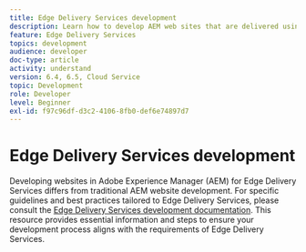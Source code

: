 ```yaml
---
title: Edge Delivery Services development
description: Learn how to develop AEM web sites that are delivered using Edge Delivery Services.
feature: Edge Delivery Services
topics: development
audience: developer
doc-type: article
activity: understand
version: 6.4, 6.5, Cloud Service
topic: Development
role: Developer
level: Beginner
exl-id: f97c96df-d3c2-4106-8fb0-def6e74897d7
---
```

# Edge Delivery Services development

Developing websites in Adobe Experience Manager (AEM) for Edge Delivery Services differs from traditional AEM website development. For specific guidelines and best practices tailored to Edge Delivery Services, please consult the [Edge Delivery Services development documentation](../edge-delivery-services/developing/prerequisites.md). This resource provides essential information and steps to ensure your development process aligns with the requirements of Edge Delivery Services.
